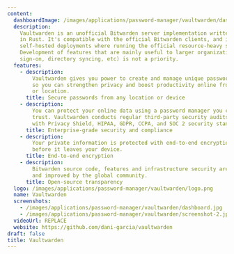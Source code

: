 ```yaml
---
content:
  dashboardImage: /images/applications/password-manager/vaultwarden/dashboard.jpg
  description:
    Vaultwarden is an unofficial Bitwarden server implementation written
    in Rust. It's compatible with the official Bitwarden clients, and is ideal for
    self-hosted deployments where running the official resource-heavy service is undesirable.
    Development of features that are mainly useful to larger organizations (e.g. single
    sign-on, directory syncing, etc) is not a priority.
  features:
    - description:
        Vaultwarden gives you power to create and manage unique passwords,
        so you can strengthen privacy and boost productivity online from any device
        or location.
      title: Secure passwords from any location or device
    - description:
        You can protect your online data using a password manager you can
        trust. Vaultwarden conducts regular third-party security audits and is compliant
        with Privacy Shield, HIPAA, GDPR, CCPA, and SOC 2 security standards.
      title: Enterprise-grade security and compliance
    - description:
        Your private information is protected with end-to-end encryption
        before it leaves your device.
      title: End-to-end encryption
    - description:
        Bitwarden source code, features and infrastructure security are vetted
        and improved by the global community.
      title: Open-source transparency
  logo: /images/applications/password-manager/vaultwarden/logo.png
  name: Vaultwarden
  screenshots:
    - /images/applications/password-manager/vaultwarden/dashboard.jpg
    - /images/applications/password-manager/vaultwarden/screenshot-2.jpg
  videoUrl: REPLACE
  website: https://github.com/dani-garcia/vaultwarden
draft: false
title: Vaultwarden
---
```

